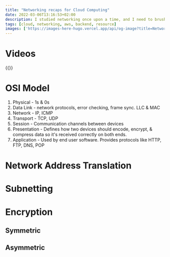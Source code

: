 ```yaml
---
title: "Networking recaps for Cloud Computing"
date: 2022-03-06T13:16:53+02:00
description: I studied networking once upon a time, and I need to brush up those lessons as they're applicable to AWS Solutions Architect learnings.
tags: [cloud, networking, aws, backend, resource]
images: ['https://images-here-hugo.vercel.app/api/og-image?title=Networking%20recaps%20for%20Cloud%20Computing']
---
```



# Videos
{{<youtube WCCXtlvOajI>}}

# OSI Model
1. Physical - 1s & 0s
2. Data Link - network protocols, error checking, frame sync. LLC & MAC
3. Network - IP, ICMP
4. Transport - TCP, UDP
5. Session - Communication channels between devices
6. Presentation - Defines how two devices should encode, encrypt, & compress data so it's received correctly on both ends.
7. Application - Used by end user software. Provides protocols like HTTP, FTP, DNS, POP

# Network Address Translation

# Subnetting

# Encryption

## Symmetric

## Asymmetric